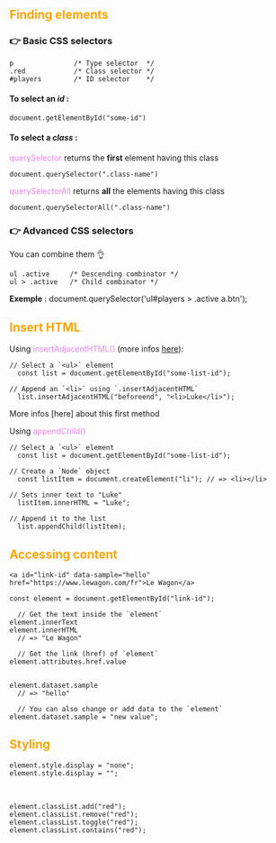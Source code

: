 ## <span style="color:orange;">Finding elements</span>

### :point_right: Basic CSS selectors

    p               /* Type selector  */
    .red            /* Class selector */
    #players        /* ID selector    */

#### To select an _id_ :

    document.getElementById("some-id")

#### To select a _class_ :

<span style="color:violet;">querySelector</span> returns the **first** element having this class

    document.querySelector(".class-name")

<span style="color:violet;">querySelectorAll</span> returns **all** the elements having this class

    document.querySelectorAll(".class-name")


### :point_right: Advanced CSS selectors

You can combine them :ok_hand:

    ul .active     /* Descending combinator */
    ul > .active   /* Child combinator */

**Exemple** : document.querySelector('ul#players > .active a.btn');

## <span style="color:orange;">Insert HTML</span>

Using <span style="color:violet;">insertAdjacentHTML()</span> (more infos [here](https://developer.mozilla.org/en-US/docs/Web/API/Element/insertAdjacentHTML)):

    // Select a `<ul>` element
      const list = document.getElementById("some-list-id");

    // Append an `<li>` using `.insertAdjacentHTML`
      list.insertAdjacentHTML("beforeend", "<li>Luke</li>");

More infos [here] about this first method

Using <span style="color:violet;">appendChild()</span>

    // Select a `<ul>` element
      const list = document.getElementById("some-list-id");

    // Create a `Node` object
      const listItem = document.createElement("li"); // => <li></li>

    // Sets inner text to "Luke"
      listItem.innerHTML = "Luke";

    // Append it to the list
      list.appendChild(listItem);

## <span style="color:orange;">Accessing content</span>

    <a id="link-id" data-sample="hello" href="https://www.lewagon.com/fr">Le Wagon</a>

    const element = document.getElementById("link-id");

      // Get the text inside the `element`
    element.innerText
    element.innerHTML
      // => "Le Wagon"

      // Get the link (href) of `element`
    element.attributes.href.value


    element.dataset.sample
      // => "hello"

      // You can also change or add data to the `element`
    element.dataset.sample = "new value";

## <span style="color:orange;">Styling</span>

    element.style.display = "none";
    element.style.display = "";
<br>

    element.classList.add("red");
    element.classList.remove("red");
    element.classList.toggle("red");
    element.classList.contains("red");
